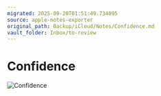 ```yaml
---
migrated: 2025-09-20T01:51:49.734095
source: apple-notes-exporter
original_path: Backup/iCloud/Notes/Confidence.md
vault_folder: Inbox/to-review
---
```

# Confidence 
![Confidence](images/Confidence.png)

